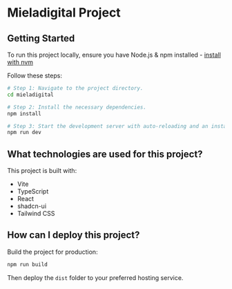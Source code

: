 # Mieladigital Project

## Getting Started

To run this project locally, ensure you have Node.js & npm installed - [install with nvm](https://github.com/nvm-sh/nvm#installing-and-updating)

Follow these steps:

```sh
# Step 1: Navigate to the project directory.
cd mieladigital

# Step 2: Install the necessary dependencies.
npm install

# Step 3: Start the development server with auto-reloading and an instant preview.
npm run dev
```

## What technologies are used for this project?

This project is built with:

- Vite
- TypeScript
- React
- shadcn-ui
- Tailwind CSS

## How can I deploy this project?

Build the project for production:

```sh
npm run build
```

Then deploy the `dist` folder to your preferred hosting service.
